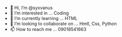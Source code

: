 - 👋 Hi, I’m @syxvanus
- 👀 I’m interested in ... Coding
- 🌱 I’m currently learning ... HTML
- 💞️ I’m looking to collaborate on ... Hmtl, Css, Python
- 📫 How to reach me ... 09018541663

<!---
syxvanus/syxvanus is a ✨ special ✨ repository because its `README.md` (this file) appears on your GitHub profile.
You can click the Preview link to take a look at your changes.
--->
